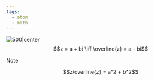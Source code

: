 ```yaml
---
tags:
  - atom
  - math
---
```

![500|center](conjugate.excalidraw)
$$z = a + bi \iff \overline{z} = a - bi$$

> [!note]
> $$z\overline{z} = a^2 + b^2$$